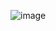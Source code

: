 ![image](https://github.com/rolando1803/bigdata/assets/55965131/9d9bd23f-f119-4ea7-86a0-2fa13dbe73fb)
